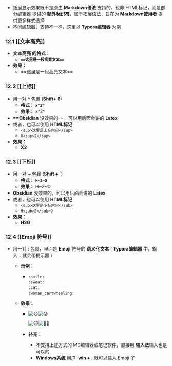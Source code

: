 - 拓展显示效果既不是原生 **Markdown语法** 支持的，也非 HTML标记，而是部分编辑器 提供的 **额外标识符**，属于拓展语法，旨在为 **Markdown使用者** 提供更多样式选择
- 不同编辑器，支持不一样，这里以 **Typora编辑器** 为例

  

### 12.1 [[文本高亮]]

- **文本高亮 的格式：**
    - **`==这里是一段高亮文本==`**
- **效果：**
    - ==这里是一段高亮文本==

  

### 12.2 [[上标]]

- 用一对 **^** 包裹 (**Shift+ 6**)
    - **格式：** **`x^2^`**
    - **效果：** x^2^
- **==Obsidian** 没效果的==，可以用后面会讲的 **Latex**
- 或者，也可以使用 **HTML标记**
    - `<sup>这里是上标内容</sup>`
    - `X<sup>2</sup>`
- **效果：**
    - **X2**

  

### 12.3 [[下标]]

- 用一对 **~** 包裹 (**Shift + `**)
    - **格式：** **`H~2~O`**
    - **效果：** H~2~O
- **Obsidian** 没效果的，可以用后面会讲的 **Latex**
- 或者，也可以使用 **HTML标记**
    - `<sub>这里是下标内容</sub>`
    - `H<sub>2</sub>O`
- **效果：**
    - **H2O**

  

### 12.4 [[Emoji 符号]]

- 用一对 : 包裹，里面是 **Emoji** 符号的 **语义化文本** ( **Typora编辑器** 中，输入 `:` 就会带提示器 )
    
    - **示例：**
        
        - `:smile:`  
            `:sweat:`  
            `:cat:`  
            `:woman_cartwheeling:`
    - **效果：**
        
        - ![:smile:](https://forum-zh.obsidian.md/images/emoji/twitter/smile.png?v=10 ":smile:")![:sweat:](https://forum-zh.obsidian.md/images/emoji/twitter/sweat.png?v=10 ":sweat:")
            
            ![:cat:](https://forum-zh.obsidian.md/images/emoji/twitter/cat.png?v=10 ":cat:")![:woman_cartwheeling:](https://forum-zh.obsidian.md/images/emoji/twitter/woman_cartwheeling.png?v=10 ":woman_cartwheeling:")
            
        - **补充：**
            
            - 不支持上述方式的 MD编辑器或笔记软件，直接用 **输入法**输入也是可以的
            - **Windows系统** 用户  **win + .** 就可以输入 Emoji 了